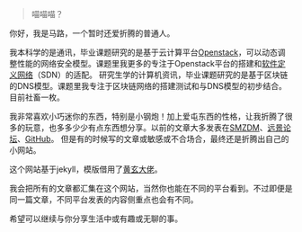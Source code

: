 > 喵喵喵？

你好，我是马路，一个暂时还爱折腾的普通人。

我本科学的是通讯，毕业课题研究的是基于云计算平台[Openstack](www.openstack.org)，可以动态调整性能的网络安全模型。课题里我更多的专注于Openstack平台的搭建和[软件定义网络](https://en.wikipedia.org/wiki/Software-defined_networking)（SDN）的适配。
研究生学的计算机资讯，毕业课题研究的是基于区块链的DNS模型。课题里我专注于区块链网络的搭建测试和与DNS模型的初步结合。
目前社畜一枚。

我非常喜欢小巧迷你的东西，特别是小钢炮！加上爱屯东西的性格，让我折腾了很多的玩意，也多多少少有点东西想分享。以前的文章大多发表在[SMZDM](https://zhiyou.smzdm.com/member/7856416321/)、[远景论坛](http://i.pcbeta.com/space-uid-4860290.html)、[GitHub](https://github.com/Road-tech)。 但是有的时候写的文章或敏感或不合场合，最终还是折腾出自己的小网站。

这个网站基于jekyll，模版借用了[黄玄大佬](https://huangxuan.me)。

我会把所有的文章都汇集在这个网站，当然你也能在不同的平台看到。不过即便是同一篇文章，不同平台发表的内容侧重点也会有不同。

希望可以继续与你分享生活中或有趣或无聊的事。
